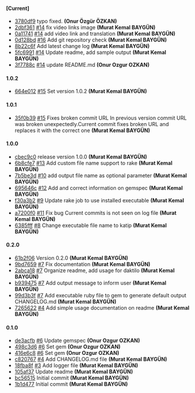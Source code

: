 
#### [Current]
 * [3780df9](../../commit/3780df9) typo fixed. __(Onur Özgür ÖZKAN)__
 * [2dbf361](../../commit/2dbf361) [#14](../../issues/14) fix video links image __(Murat Kemal BAYGÜN)__
 * [0a11741](../../commit/0a11741) [#14](../../issues/14) add video link and translation __(Murat Kemal BAYGÜN)__
 * [0d128bd](../../commit/0d128bd)  [#16](../../issues/16) Add git repository check __(Murat Kemal BAYGÜN)__
 * [8b22c6f](../../commit/8b22c6f) Add latest change log __(Murat Kemal BAYGÜN)__
 * [5fc6991](../../commit/5fc6991) [#14](../../issues/14) Update readme, add sample output __(Murat Kemal BAYGÜN)__
 * [3f7788c](../../commit/3f7788c) [#14](../../issues/14) update README.md __(Onur Ozgur OZKAN)__

#### 1.0.2
 * [664e012](../../commit/664e012)  [#15](../../issues/15) Set version 1.0.2 __(Murat Kemal BAYGÜN)__

#### 1.0.1
 * [35f0b39](../../commit/35f0b39)  [#15](../../issues/15) Fixes broken commit URL   In previous version commit URL was broken unexpectedly.Current commit fixes broken URL and replaces it with the correct one __(Murat Kemal BAYGÜN)__

#### 1.0.0
 * [cbec9c0](../../commit/cbec9c0) release version 1.0.0 __(Murat Kemal BAYGÜN)__
 * [6b8cfe7](../../commit/6b8cfe7) [#13](../../issues/13) Add custom file name support to rake __(Murat Kemal BAYGÜN)__
 * [7b5be3d](../../commit/7b5be3d) [#10](../../issues/10) add output file name as optional parameter __(Murat Kemal BAYGÜN)__
 * [695646c](../../commit/695646c) [#12](../../issues/12) Add and correct information on gemspec __(Murat Kemal BAYGÜN)__
 * [f30a3b2](../../commit/f30a3b2) [#9](../../issues/9) Update rake job to use installed executable __(Murat Kemal BAYGÜN)__
 * [a7200f0](../../commit/a7200f0) [#11](../../issues/11) Fix bug Current commits is not seen on log file __(Murat Kemal BAYGÜN)__
 * [6385fff](../../commit/6385fff) [#8](../../issues/8) Change executable file name to katip __(Murat Kemal BAYGÜN)__

#### 0.2.0
 * [61b2f06](../../commit/61b2f06) Version 0.2.0 __(Murat Kemal BAYGÜN)__
 * [9bd7659](../../commit/9bd7659) [#7](../../issues/7) Fix documentation __(Murat Kemal BAYGÜN)__
 * [2abca18](../../commit/2abca18) [#7](../../issues/7) Organize readme, add usage for daktilo __(Murat Kemal BAYGÜN)__
 * [b939475](../../commit/b939475) [#7](../../issues/7) Add output message to inform user __(Murat Kemal BAYGÜN)__
 * [99d3b3f](../../commit/99d3b3f) [#7](../../issues/7) Add executable ruby file to gem to generate default output CHANGELOG.md __(Murat Kemal BAYGÜN)__
 * [7265622](../../commit/7265622)  [#4](../../issues/4) Add simple usage documentation on readme __(Murat Kemal BAYGÜN)__

#### 0.1.0
 * [de3acfb](../../commit/de3acfb) [#6](../../issues/6) Update gemspec __(Onur Ozgur OZKAN)__
 * [498c3d6](../../commit/498c3d6) [#6](../../issues/6) Set gem __(Onur Ozgur OZKAN)__
 * [416e6c8](../../commit/416e6c8) [#6](../../issues/6) Set gem __(Onur Ozgur OZKAN)__
 * [c820767](../../commit/c820767)  [#4](../../issues/4) Add CHANGELOG.md file __(Murat Kemal BAYGÜN)__
 * [18fba8f](../../commit/18fba8f)  [#3](../../issues/3) Add logger file __(Murat Kemal BAYGÜN)__
 * [105af37](../../commit/105af37) Update readme __(Murat Kemal BAYGÜN)__
 * [bc56515](../../commit/bc56515) Initial commit __(Murat Kemal BAYGÜN)__
 * [1b1d477](../../commit/1b1d477) Initial commit __(Murat Kemal BAYGÜN)__
